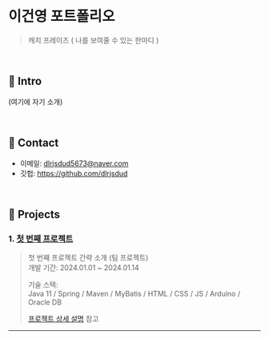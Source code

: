 # 이건영 포트폴리오
>캐치 프레이즈 ( 나를 보여줄 수 있는 한마디 )
</br>

## :pushpin: Intro
(여기에 자기 소개)

</br>

## :pushpin: Contact
- 이메일: dlrjsdud5673@naver.com
- 깃헙: https://github.com/dlrjsdud

</br>

## :pushpin: Projects
### 1. [첫 번째 프로젝트](https://github.com/2023-SMHRD-KDT-IOT-4/Repo)
>첫 번째 프로젝트 간략 소개 (팀 프로젝트)  
>개발 기간: 2024.01.01 ~ 2024.01.14  
>  
>기술 스택:  
>Java 11 / Spring / Maven / MyBatis / HTML /
>CSS / JS / Arduino / Oracle DB
>  
>[프로젝트 상세 설명](https://github.com/2023-SMHRD-KDT-IOT-4/Repo) 참고

---
